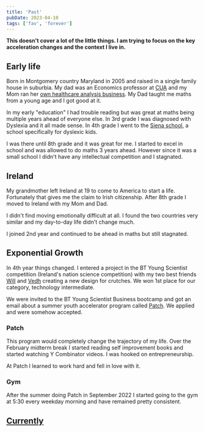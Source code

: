 ```yaml
---
title: 'Past'
pubDate: 2023-04-10
tags: ['fav', 'forever']
---
```


**This doesn't cover a lot of the little things. I am trying to focus on the key acceleration changes and the context I live in.**

## Early life

Born in Montgomery country Maryland in 2005 and raised in a single family house in suburbia. My dad was an Economics professor at [CUA](https://www.catholic.edu/index.html) and my Mom ran her [own healthcare analysis business](http://www.braidforbes.com/). My Dad taught me maths from a young age and I got good at it.

In my early "education" I had trouble reading but was great at maths being multiple years ahead of everyone else. In 3rd grade I was diagnosed with Dyslexia and it all made sense. In 4th grade I went to the [Siena school](https://www.thesienaschool.org/), a school specifically for dyslexic kids.

I was there until 8th grade and it was great for me. I started to excel in school and was allowed to do maths 3 years ahead. However since it was a small school I didn't have any intellectual competition and I stagnated.

## Ireland

My grandmother left Ireland at 19 to come to America to start a life. Fortunately that gives me the claim to Irish citizenship. After 8th grade I moved to Ireland with my Mom and Dad.

I didn't find moving emotionally difficult at all. I found the two countries very similar and my day-to-day life didn't change much.

I joined 2nd year and continued to be ahead in maths but still stagnated.

## Exponential Growth

In 4th year things changed. I entered a project in the BT Young Scientist competition (Ireland's nation science competition) with my two best friends [Will](https://willcarkner.com/) and [Vedh](https://vedhkannan.com/) creating a new design for crutches. We won 1st place for our category, technology intermediate.

We were invited to the BT Young Scientist Business bootcamp and got an email about a summer youth accelerator program called [Patch](https://www.joinpatch.org/). We applied and were somehow accepted.

### Patch

This program would completely change the trajectory of my life. Over the February midterm break I started reading self improvement books and started watching Y Combinator videos. I was hooked on entrepreneurship.

At Patch I learned to work hard and fell in love with it.

### Gym

After the summer doing Patch in September 2022 I started going to the gym at 5:30 every weekday morning and have remained pretty consistent.

## [Currently](/blog/now)
